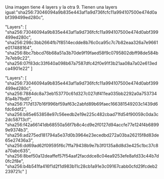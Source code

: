 Una imagen tiene 4 layers y la otra 9. Tienen una layers igual:"sha256:73046094a9b835e443af1a9d736fcfc11a994107500e474d0abf399499ed280c",

"Layers": [
                "sha256:73046094a9b835e443af1a9d736fcfc11a994107500e474d0abf399499ed280c",
                "sha256:298c3bb2664fb7f8514ecdde8b76c0ca95c7c7b82eaa326a7e9661e017488164",
                "sha256:8bc7bbcd76b68a51a3b70de9f19faed58f9c0795802dbff98de584b7e7eb9c22",
                "sha256:07f83dc33f640a098b67a7587dfc42f0e91f3b21aa08a7a02e613edca4901e22"
            ]

"Layers": [
                "sha256:73046094a9b835e443af1a9d736fcfc11a994107500e474d0abf399499ed280c",
                "sha256:7884dc8a73eb153770c61d327c027df411ea035bb2292a0a75373481a4b7fbd0",
                "sha256:717d137b16f996bf59af63c2abfd89b69faec166381549203c1439d6fdc6ddf2",
                "sha256:b85e653858e97c56eedb2e19e225c482cbad71fd54f90059c0da3c2dc58713cf",
                "sha256:f42a66141db68550a56f7b8c4cd9e2f0127d94accfe77e124f4b68999e9374b3",
                "sha256:ad275ed181794a5e37d0b3964e23ecedbd272a03ba26215f8d83de65e27436a3",
                "sha256:dd69ad62f09595f6c7ffa79438b9e7b3f0135a8d8d3e425c1bc37c8a70abc635",
                "sha256:8bef50a12deaffef57f54aaf2facddce8c04ea9253efe8afd33c44b7d0fc2f8e",
                "sha256:b4b541fa416f1d2f1d983b11c28cb1a91e3c09167cabb0cfd29fcdeb2239721c"
            ]

